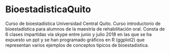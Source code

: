 # BioestadisticaQuito
Curso de bioestadística Universidad Central Quito.
Curso introductorio de bioestadística para alumnos de la maestría de rehabilitación oral.
Consta de 6 clases impartidas vía skype entre junio y julio 2018 en las que se ha expuesto un ppt y 
se han programado gráficos en R (ggplot2) que representan varios ejemplos de conceptos típicos de bioestadistica.

